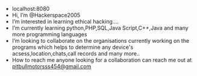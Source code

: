 - localhost:8080
-  Hi, I’m @Hackerspace2005
-  I’m interested in learning ethical hacking....
-  I’m currently learning python,PHP,SQL,Java Script,C++,Java and many more programming languages
-  I’m looking to collaborate on the organisations currently working on the programs which helps to determine any device's acsess,location,chats,call records and many more..
-  How to reach me anyone looking for a collaboration can reach me out at pitbullmotorsss454@gmail.com

<!---
Hackerspace2005/Hackerspace2005 is a ✨ special ✨ repository because its `README.md` (this file) appears on your GitHub profile.
You can click the Preview link to take a look at your changes.
--->
